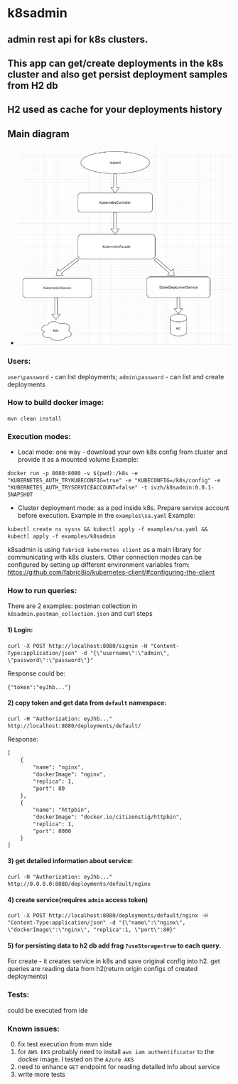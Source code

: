 # k8sadmin

## admin rest api for k8s clusters.
## This app can get/create deployments in the k8s cluster and also get persist deployment samples from H2 db
## H2 used as cache for your deployments history

## Main diagram
- ![diagram](pictures/diagram.png "diagram")
### Users:
`user\password` - can list deployments;
`admin\password` - can list and create deployments

### How to build docker image: 
`mvn clean install`

### Execution modes:
- Local mode: one way - download your own k8s config from cluster and provide it as a mounted volume
Example:
```
docker run -p 8080:8080 -v $(pwd):/k8s -e "KUBERNETES_AUTH_TRYKUBECONFIG=true" -e "KUBECONFIG=/k8s/config" -e "KUBERNETES_AUTH_TRYSERVICEACCOUNT=false" -t ivzh/k8sadmin:0.0.1-SNAPSHOT
```

- Cluster deployment mode: as a pod inside k8s. Prepare service account before execution. Example in the `examples\sa.yaml`
Example:
```
kubectl create ns sysns && kubectl apply -f examples/sa.yaml && kubectl apply -f examples/k8sadmin
```

k8sadmin is using `fabric8 kubernetes client` as a main library for communicating with k8s clusters. 
Other connection modes can be configured by setting up different environment variables from: https://github.com/fabric8io/kubernetes-client/#configuring-the-client

### How to run queries:

There are 2 examples: postman collection in `k8sadmin.postman_collection.json` and curl steps

#### 1) Login:
``` 
curl -X POST http://localhost:8080/signin -H "Content-Type:application/json" -d "{\"username\":\"admin\", \"password\":\"password\"}"
```

Response could be: 
```
{"token":"eyJhb..."}
```

#### 2) copy token and get data from `default` namespace:
```
curl -H "Authorization: eyJhb..."  http://localhost:8080/deployments/default/
```

Response:
```
[
    {
        "name": "nginx",
        "dockerImage": "nginx",
        "replica": 1,
        "port": 80
    },
    {
        "name": "httpbin",
        "dockerImage": "docker.io/citizenstig/httpbin",
        "replica": 1,
        "port": 8000
    }
]
```

#### 3) get detailed information about service:
```
curl -H "Authorization: eyJhb..."  http://0.0.0.0:8080/deployments/default/nginx
```

#### 4) create service(requires `admin` access token)
```
curl -X POST http://localhost:8080/deployments/default/nginx -H "Content-Type:application/json" -d "{\"name\":\"nginx\", \"dockerImage\":\"nginx\", "replica":1, \"port\":80}"
```

#### 5) for persisting data to h2 db add frag `?useStorage=true` to each query. 
For create - it creates service in k8s and save original config into h2. 
get queries are reading data from h2(return origin configs of created deployments)

### Tests: 
could be executed from ide

### Known issues:
0) fix test execution from mvn side
1) for `AWS EKS` probably need to install `aws iam authentificator` to the docker image. I tested on the `Azure AKS` 
2) need to enhance `GET` endpoint for reading detailed info about service
3) write more tests